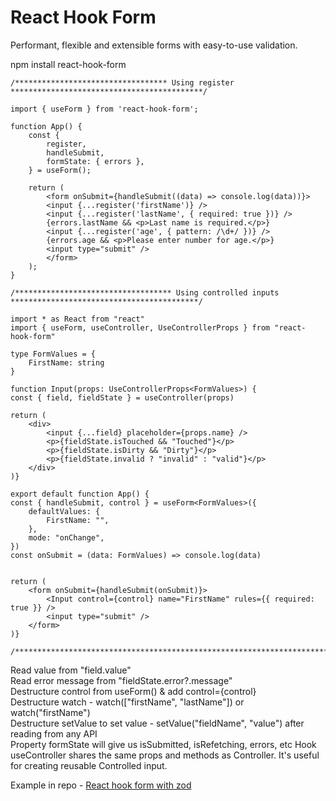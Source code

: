 # React Hook Form

Performant, flexible and extensible forms with easy-to-use validation.

npm install react-hook-form

    /********************************** Using register *******************************************/

    import { useForm } from 'react-hook-form';

    function App() {
        const {
            register,
            handleSubmit,
            formState: { errors },
        } = useForm();

        return (
            <form onSubmit={handleSubmit((data) => console.log(data))}>
            <input {...register('firstName')} />
            <input {...register('lastName', { required: true })} />
            {errors.lastName && <p>Last name is required.</p>}
            <input {...register('age', { pattern: /\d+/ })} />
            {errors.age && <p>Please enter number for age.</p>}
            <input type="submit" />
            </form>
        );
    }

    /*********************************** Using controlled inputs ******************************************/

    import * as React from "react"
    import { useForm, useController, UseControllerProps } from "react-hook-form"

    type FormValues = {
        FirstName: string
    }

    function Input(props: UseControllerProps<FormValues>) {
    const { field, fieldState } = useController(props)

    return (
        <div>
            <input {...field} placeholder={props.name} />
            <p>{fieldState.isTouched && "Touched"}</p>
            <p>{fieldState.isDirty && "Dirty"}</p>
            <p>{fieldState.invalid ? "invalid" : "valid"}</p>
        </div>
    )}

    export default function App() {
    const { handleSubmit, control } = useForm<FormValues>({
        defaultValues: {
            FirstName: "",
        },
        mode: "onChange",
    })
    const onSubmit = (data: FormValues) => console.log(data)


    return (
        <form onSubmit={handleSubmit(onSubmit)}>
            <Input control={control} name="FirstName" rules={{ required: true }} />
            <input type="submit" />
        </form>
    )}

    /*****************************************************************************************************/

Read value from "field.value" <br />
Read error message from "fieldState.error?.message" <br />
Destructure control from useForm() & add control={control} <br />
Destructure watch - watch(["firstName", "lastName"]) or watch("firstName") <br />
Destructure setValue to set value - setValue("fieldName", "value") after reading from any API <br />
Property formState will give us isSubmitted, isRefetching, errors, etc
Hook useController shares the same props and methods as Controller. It's useful for creating reusable Controlled input.

Example in repo - [React hook form with zod](https://github.com/akshaychauhan-ac/react/tree/master/projects/react-hook-form-zod)
